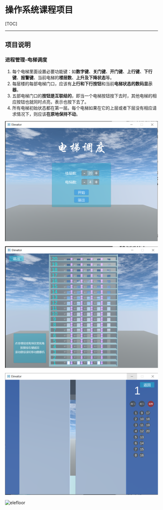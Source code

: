 # 操作系统课程项目

[TOC]

------

## 项目说明

### 进程管理-电梯调度

1. 每个电梯里面设置必要功能键：如**数字键**、**关门键**、**开门键**、**上行键**、**下行键**、**报警键**、当前电梯的**楼层数**、**上升及下降状态**等。
2. 每层楼的每部电梯门口，应该有**上行和下行按钮**和当前**电梯状态的数码显示器**。
3. 五部电梯门口的**按钮是互联结的**，即当一个电梯按钮按下去时，其他电梯的相应按钮也就同时点亮，表示也按下去了。
4. 所有电梯初始状态都在第一层。每个电梯如果在它的上层或者下层没有相应请求情况下，则应该**在原地保持不动**。

![eleStart](Elevator\Imgs\start.PNG)

![elemain](Elevator\Imgs\mainScene.PNG)

![eleEle](Elevator\Imgs\elevator.PNG)

![elefloor](F:\OS\Assignments\Mine\Elevator\Imgs\floor.PNG)
